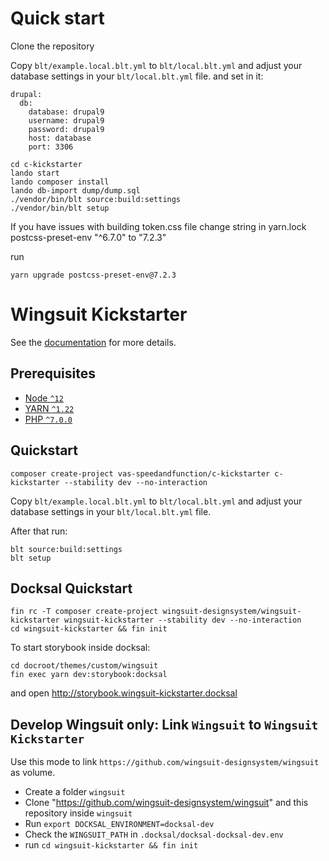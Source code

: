 # Quick start

Clone the repository

Copy `blt/example.local.blt.yml` to `blt/local.blt.yml` and adjust your database settings in your `blt/local.blt.yml` file.
and set in it:
```
drupal:
  db:
    database: drupal9
    username: drupal9
    password: drupal9
    host: database
    port: 3306
```

```
cd c-kickstarter
lando start
lando composer install
lando db-import dump/dump.sql
./vendor/bin/blt source:build:settings
./vendor/bin/blt setup
```

If you have issues with building token.css file change string in yarn.lock
postcss-preset-env "^6.7.0" to "7.2.3"

run 
```
yarn upgrade postcss-preset-env@7.2.3
```

# Wingsuit Kickstarter
See the [documentation](https://wingsuit-designsystem.github.io/drupal/ui_patterns/) for more details.

## Prerequisites

- [Node `^12`](https://nodejs.org)
- [YARN `^1.22`](https://classic.yarnpkg.com/)
- [PHP `^7.0.0`](https://php.net)

## Quickstart
```
composer create-project vas-speedandfunction/c-kickstarter c-kickstarter --stability dev --no-interaction
```
Copy `blt/example.local.blt.yml` to `blt/local.blt.yml` and adjust your database settings in your `blt/local.blt.yml` file.

After that run:
```
blt source:build:settings
blt setup
```


## Docksal Quickstart
```
fin rc -T composer create-project wingsuit-designsystem/wingsuit-kickstarter wingsuit-kickstarter --stability dev --no-interaction
cd wingsuit-kickstarter && fin init
```
To start storybook inside docksal:
```
cd docroot/themes/custom/wingsuit
fin exec yarn dev:storybook:docksal
```
and open http://storybook.wingsuit-kickstarter.docksal


## Develop Wingsuit only: Link `Wingsuit` to `Wingsuit Kickstarter`
Use this mode to link `https://github.com/wingsuit-designsystem/wingsuit` as volume.

   * Create a folder `wingsuit`
   * Clone "https://github.com/wingsuit-designsystem/wingsuit" and this repository inside `wingsuit`
   * Run `export DOCKSAL_ENVIRONMENT=docksal-dev`
   * Check the `WINGSUIT_PATH` in `.docksal/docksal-docksal-dev.env`
   * run `cd wingsuit-kickstarter && fin init`
